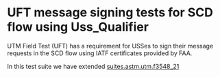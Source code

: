 # UFT message signing tests for SCD flow using Uss_Qualifier

UTM Field Test (UFT) has a requirement for USSes to sign their message requests
in the SCD flow using IATF certificates provided by FAA.

In this test suite we have extended [suites.astm.utm.f3548_21](../../../../suites/astm/utm/f3548_21.yaml)

